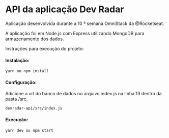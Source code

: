 # API da aplicação Dev Radar

Aplicação desenvolvida durante a 10 ª semana OmniStack da @Rocketseat.

A aplicação foi em Node.js com Express utilizando MongoDB para armazenamento dos dados.

Instruções para execução do projeto:

#### Instalação:

`yarn ou npm install`

#### Configuração:

Adicione a url do banco de dados no arquivo index.js na linha 13  dentro da pasta /src.

`devradar-api/src/index.js`

#### Execução:

`yarn dev ou npm start`
